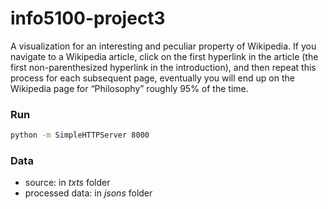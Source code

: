 # info5100-project3

A visualization for an interesting and peculiar property of Wikipedia. If you navigate to a Wikipedia article, click on the first hyperlink in the article (the first non-parenthesized hyperlink in the introduction), and then repeat this process for each subsequent page, eventually you will end up on the Wikipedia page for “Philosophy” roughly 95% of the time. 

### Run
```bash
python -m SimpleHTTPServer 8000
```

### Data
* source: in _txts_ folder
* processed data: in _jsons_ folder